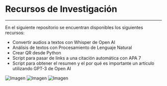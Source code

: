 # Recursos de Investigación
---------

En el siguiente repositorio se encuentran disponibles los siguientes recursos:

- Convertir audios a textos con Whisper de Open AI
- Análisis de textos con Procesamiento de Lenguaje Natural
- Crear QR desde Python 
- Script para pasar de links a una citación automática con APA 7
- Script para obtener el resumen y el por qué es importante un artículo utilizando GPT-3 de Open AI

![Imagen](https://imgur.com/W8vq0Ra)
![Imagen](https://imgur.com/saHaahk)
![Imagen](https://imgur.com/92lTPnG)
